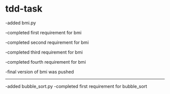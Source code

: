 # tdd-task

-added bmi.py

-completed first requirement for bmi

-completed second requirement for bmi

-completed third requirement for bmi

-completed fourth requirement for bmi

-final version of bmi was pushed

________________________________

-added bubble_sort.py
-completed first requirement for bubble_sort
